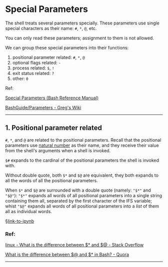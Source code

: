 # Special Parameters

The shell treats several parameters specially. These parameters use single special characters as their name: `#`, `*`, `@`, etc.

You can only read these parameters; assignment to them is not allowed.

We can group these special parameters into their functions:

1. positional parameter related: `#`, `*`, `@`
2. optional flags related: `-`
3. process related: `$`, `!`
4. exit status related: `?`
5. other: `0`

Ref: 

[Special Parameters (Bash Reference Manual)](https://www.gnu.org/software/bash/manual/html_node/Special-Parameters.html#Special-Parameters) 

[BashGuide/Parameters - Greg's Wiki](https://mywiki.wooledge.org/BashGuide/Parameters) 



---



## 1. Positional parameter related

`#`, `*`, and `@` are related to the positional parameters. Recall that the positional parameters use  [natural number](https://en.wikipedia.org/wiki/Natural_number) as their name, and they receive their value from the shell's arguments when a shell is invoked.

`$#` expands to the cardinal of the positional parameters the shell is invoked with.

Without double quote, both `$*` and `$@` are equivalent, they both expands to all the words of all the positional parameters.

When `$*` and `$@` are surrounded with a double quote (namely: `"$*"` and `"$@"`): `"$*"` expands all words of all positional parameters into a single string containing them all, separated by the first character of the IFS variable; whist `"$@"` expands all words of all positional parameters into a *list* of them all as individual words.

[§link-to-ipynb](./ipynb--special-paramerter-for-positional-para/README.ipynb)

### Ref:

[linux - What is the difference between $* and $​@ - Stack Overflow](https://stackoverflow.com/questions/22589032/what-is-the-difference-between-and) 

[What is the difference between $@ and $* in Bash? - Quora](https://www.quora.com/What-is-the-difference-between-and-in-Bash-1#:~:text=%E2%80%9C%24%40%E2%80%9D%20expands%20to%20a%20string,to%20a%20string%20per%20word.) 


---


